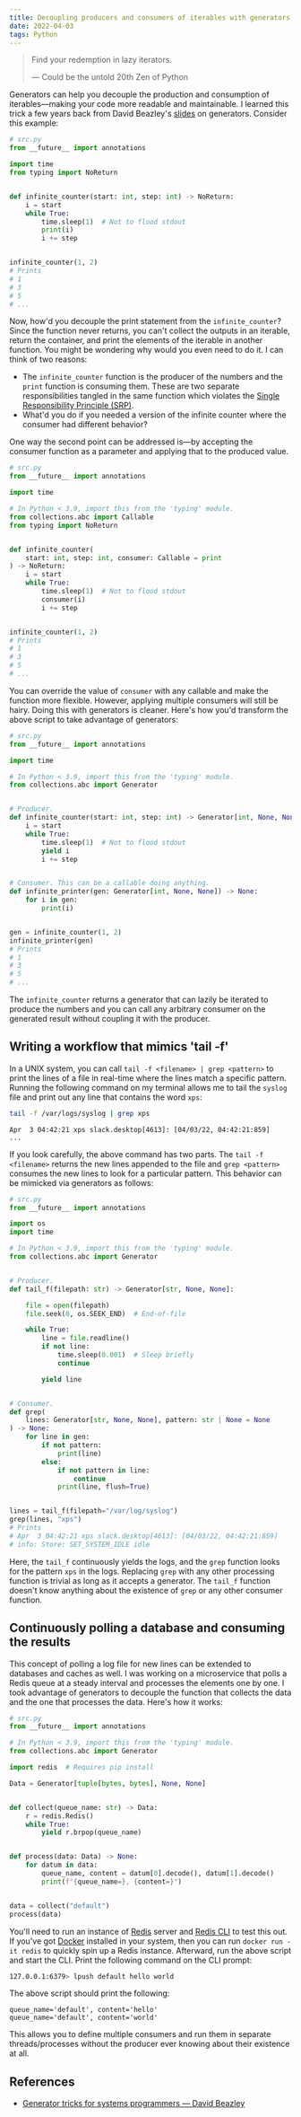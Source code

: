 ```yaml
---
title: Decoupling producers and consumers of iterables with generators in Python
date: 2022-04-03
tags: Python
---
```


> Find your redemption in lazy iterators.
>
> — Could be the untold 20th Zen of Python


Generators can help you decouple the production and consumption of iterables—making your
code more readable and maintainable. I learned this trick a few years back from David
Beazley's [slides](https://www.dabeaz.com/generators/Generators.pdf) on generators.
Consider this example:

```python
# src.py
from __future__ import annotations

import time
from typing import NoReturn


def infinite_counter(start: int, step: int) -> NoReturn:
    i = start
    while True:
        time.sleep(1)  # Not to flood stdout
        print(i)
        i += step


infinite_counter(1, 2)
# Prints
# 1
# 3
# 5
# ...
```

Now, how'd you decouple the print statement from the `infinite_counter`? Since the
function never returns, you can't collect the outputs in an iterable, return the
container, and print the elements of the iterable in another function. You might be
wondering why would you even need to do it. I can think of two reasons:

* The `infinite_counter` function is the producer of the numbers and the `print`
function is consuming them. These are two separate responsibilities tangled in the same
function which violates the
[Single Responsibility Principle (SRP)](https://en.wikipedia.org/wiki/Single-responsibility_principle).
* What'd you do if you needed a version of the infinite counter where the consumer had
different behavior?

One way the second point can be addressed is—by accepting the consumer function as a
parameter and applying that to the produced value.

```python
# src.py
from __future__ import annotations

import time

# In Python < 3.9, import this from the 'typing' module.
from collections.abc import Callable
from typing import NoReturn


def infinite_counter(
    start: int, step: int, consumer: Callable = print
) -> NoReturn:
    i = start
    while True:
        time.sleep(1)  # Not to flood stdout
        consumer(i)
        i += step


infinite_counter(1, 2)
# Prints
# 1
# 3
# 5
# ...
```
You can override the value of `consumer` with any callable and make the function more
flexible. However, applying multiple consumers will still be hairy. Doing this with
generators is cleaner. Here's how you'd transform the above script to take advantage of
generators:

```python
# src.py
from __future__ import annotations

import time

# In Python < 3.9, import this from the 'typing' module.
from collections.abc import Generator


# Producer.
def infinite_counter(start: int, step: int) -> Generator[int, None, None]:
    i = start
    while True:
        time.sleep(1)  # Not to flood stdout
        yield i
        i += step


# Consumer. This can be a callable doing anything.
def infinite_printer(gen: Generator[int, None, None]) -> None:
    for i in gen:
        print(i)


gen = infinite_counter(1, 2)
infinite_printer(gen)
# Prints
# 1
# 3
# 5
# ...
```

The `infinite_counter` returns a generator that can lazily be iterated to produce the
numbers and you can call any arbitrary consumer on the generated result without coupling
it with the producer.

## Writing a workflow that mimics 'tail -f'

In a UNIX system, you can call `tail -f <filename> | grep <pattern>` to print the lines
of a file in real-time where the lines match a specific pattern. Running the following
command on my terminal allows me to tail the `syslog` file and print out any line that
contains the word `xps`:

```sh
tail -f /var/logs/syslog | grep xps
```

```
Apr  3 04:42:21 xps slack.desktop[4613]: [04/03/22, 04:42:21:859]
...
```

If you look carefully, the above command has two parts. The `tail -f <filename>` returns
the new lines appended to the file and `grep <pattern>` consumes the new lines to look
for a particular pattern. This behavior can be mimicked via generators as follows:

```python
# src.py
from __future__ import annotations

import os
import time

# In Python < 3.9, import this from the 'typing' module.
from collections.abc import Generator


# Producer.
def tail_f(filepath: str) -> Generator[str, None, None]:

    file = open(filepath)
    file.seek(0, os.SEEK_END)  # End-of-file

    while True:
        line = file.readline()
        if not line:
            time.sleep(0.001)  # Sleep briefly
            continue

        yield line


# Consumer.
def grep(
    lines: Generator[str, None, None], pattern: str | None = None
) -> None:
    for line in gen:
        if not pattern:
            print(line)
        else:
            if not pattern in line:
                continue
            print(line, flush=True)


lines = tail_f(filepath="/var/log/syslog")
grep(lines, "xps")
# Prints
# Apr  3 04:42:21 xps slack.desktop[4613]: [04/03/22, 04:42:21:859]
# info: Store: SET_SYSTEM_IDLE idle
```

Here, the `tail_f` continuously yields the logs, and the `grep` function looks for the
pattern `xps` in the logs. Replacing `grep` with any other processing function is
trivial as long as it accepts a generator. The `tail_f` function doesn't know anything
about the existence of `grep` or any other consumer function.

## Continuously polling a database and consuming the results

This concept of polling a log file for new lines can be extended to databases and caches
as well. I was working on a microservice that polls a Redis queue at a steady interval
and processes the elements one by one. I took advantage of generators to decouple the
function that collects the data and the one that processes the data. Here's how it works:

```python
# src.py
from __future__ import annotations

# In Python < 3.9, import this from the 'typing' module.
from collections.abc import Generator

import redis  # Requires pip install

Data = Generator[tuple[bytes, bytes], None, None]


def collect(queue_name: str) -> Data:
    r = redis.Redis()
    while True:
        yield r.brpop(queue_name)


def process(data: Data) -> None:
    for datum in data:
        queue_name, content = datum[0].decode(), datum[1].decode()
        print(f"{queue_name=}, {content=}")


data = collect("default")
process(data)
```

You'll need to run an instance of [Redis](https://redis.io) server and
[Redis CLI](https://redis.io/docs/manual/cli/) to test this out. If you've got
[Docker](https://www.docker.com/) installed in your system, then you can run
`docker run -it redis` to quickly spin up a Redis instance. Afterward, run the above
script and start the CLI. Print the following command on the CLI prompt:

```sh
127.0.0.1:6379> lpush default hello world
```
The above script should print the following:

```
queue_name='default', content='hello'
queue_name='default', content='world'
```

This allows you to define multiple consumers and run them in separate threads/processes
without the producer ever knowing about their existence at all.

## References

* [Generator tricks for systems programmers — David Beazley](https://www.dabeaz.com/generators/Generators.pdf)
